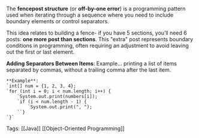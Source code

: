 The **fencepost structure** (or **off-by-one error**) is a programming pattern used when iterating through a sequence where you need to include boundary elements or control separators.

This idea relates to building a fence- if you have 5 sections, you’ll need 6 posts: **one more post than sections**. This "extra" post represents boundary conditions in programming, often requiring an adjustment to avoid leaving out the first or last element.

**Adding Separators Between Items**: Example... printing a list of items separated by commas, without a trailing comma after the last item.
    
    **Example**:  
    `int[] num = {1, 2, 3, 4};
    `for (int i = 0; i < num.length; i++) {
		`System.out.print(numbers[i]);
		`if (i < num.length - 1) { 
		    `System.out.print(", ");
		``} 
	`}`

Tags:
[[Java]]
[[Object-Oriented Programming]]
